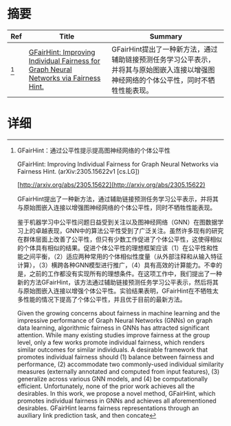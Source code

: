 # 摘要

| Ref | Title | Summary |
| --- | --- | --- |
| [^1] | [GFairHint: Improving Individual Fairness for Graph Neural Networks via Fairness Hint.](http://arxiv.org/abs/2305.15622) | GFairHint提出了一种新方法，通过辅助链接预测任务学习公平表示，并将其与原始图嵌入连接以增强图神经网络的个体公平性，同时不牺牲性能表现。 |

# 详细

[^1]: GFairHint：通过公平性提示提高图神经网络的个体公平性

    GFairHint: Improving Individual Fairness for Graph Neural Networks via Fairness Hint. (arXiv:2305.15622v1 [cs.LG])

    [http://arxiv.org/abs/2305.15622](http://arxiv.org/abs/2305.15622)

    GFairHint提出了一种新方法，通过辅助链接预测任务学习公平表示，并将其与原始图嵌入连接以增强图神经网络的个体公平性，同时不牺牲性能表现。

    

    鉴于机器学习中公平性问题日益受到关注以及图神经网络（GNN）在图数据学习上的卓越表现，GNN中的算法公平性受到了广泛关注。虽然许多现有的研究在群体层面上改善了公平性，但只有少数工作促进了个体公平性，这使得相似的个体具有相似的结果。促进个体公平性的理想框架应该（1）在公平性和性能之间平衡，（2）适应两种常用的个体相似性度量（从外部注释和从输入特征计算），（3）横跨各种GNN模型进行推广，（4）具有高效的计算能力。不幸的是，之前的工作都没有实现所有的理想条件。在这项工作中，我们提出了一种新的方法GFairHint，该方法通过辅助链接预测任务学习公平表示，然后将其与原始图嵌入连接以增强个体公平性。实验结果表明，GFairHint在不牺牲太多性能的情况下提高了个体公平性，并且优于目前的最新方法。

    Given the growing concerns about fairness in machine learning and the impressive performance of Graph Neural Networks (GNNs) on graph data learning, algorithmic fairness in GNNs has attracted significant attention. While many existing studies improve fairness at the group level, only a few works promote individual fairness, which renders similar outcomes for similar individuals. A desirable framework that promotes individual fairness should (1) balance between fairness and performance, (2) accommodate two commonly-used individual similarity measures (externally annotated and computed from input features), (3) generalize across various GNN models, and (4) be computationally efficient. Unfortunately, none of the prior work achieves all the desirables. In this work, we propose a novel method, GFairHint, which promotes individual fairness in GNNs and achieves all aforementioned desirables. GFairHint learns fairness representations through an auxiliary link prediction task, and then concate
    

